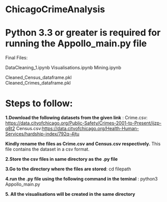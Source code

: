 # ChicagoCrimeAnalysis
# Python 3.3 or greater is required for running the Appollo_main.py file

Final Files:

DataCleaning_1.ipynb
Visualisations.ipynb
Mining.ipynb

Cleaned_Census_dataframe.pkl	
Cleaned_Crimes_dataframe.pkl

# Steps to follow:


**1.Download the following datasets from the given link** :
Crime.csv: https://data.cityofchicago.org/Public-Safety/Crimes-2001-to-Present/ijzp-q8t2
Census.csv:https://data.cityofchicago.org/Health-Human-Services/hardship-index/792q-4jtu

**Kindly rename the files as Crime.csv and Census.csv respectively.**
This file contains the dataset in a csv format. 

**2.Store the csv files in same directory as the .py file**

**3.Go to the directory where the files are stored**: 
   cd filepath

**4.run the .py file using the following command in the teminal** :
   python3 Appollo_main.py

**5. All the visualisations will be created in the same directory**
